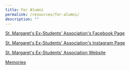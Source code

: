 ```yaml
---
title: For Alumni
permalink: /resources/for-alumni/
description: ""
---
```

 
[St. Margaret's Ex-Students' Association's Facebook Page](https://www.facebook.com/SMESA1842/)  
  
[St. Margaret's Ex-Students' Association's Instagram Page](https://www.instagram.com/smesa1842/)   

[St. Margaret's Ex-Students' Association Website](https://www.smesa.org.sg/)   
  
[Memories](/memories)
